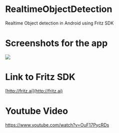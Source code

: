 # RealtimeObjectDetection
Realtime Object detection in Android using Fritz SDK

# Screenshots for the app
![](https://i.imgur.com/OuyOVGO.jpg)

# Link to Fritz SDK 
[http://fritz.ai](http://fritz.ai)

# Youtube Video
https://www.youtube.com/watch?v=OuF17PycRDs
